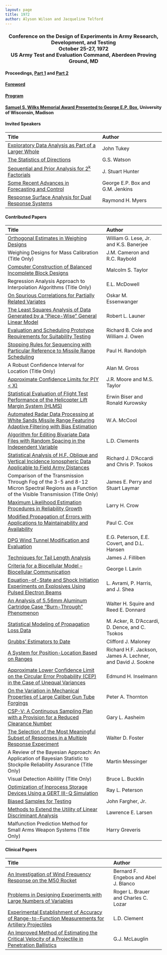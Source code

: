 ```yaml
---
layout: page
title: 1972
author: Alyson Wilson and Jacqueline Telford
---
```

<div align="center"><h3>Conference on the Design of Experiments in Army Research, Development, and Testing<br>
October 25-27, 1972<br>
US Army Test and Evaluation Command, Aberdeen Proving Ground, MD</h3></div>


#### Proceedings, [Part 1](https://alysongwilson.github.io/ACAS/DOE3/DOE18_Part1.pdf#page=2) and [Part 2](https://alysongwilson.github.io/ACAS/DOE3/DOE18_Part2.pdf#page=1)

#### [Foreword](https://alysongwilson.github.io/ACAS/DOE3/DOE18_Part1.pdf#page=3)

#### [Program](https://alysongwilson.github.io/ACAS/DOE3/DOE18_Part1.pdf#page=9)

#### [Samuel S. Wilks Memorial Award Presented to George E.P. Box](https://alysongwilson.github.io/ACAS/DOE3/DOE18_Part1.pdf#page=276), University of Wisconsin, Madison


#### Invited Speakers

| Title | Author |
| :--- | :--- |
| [Exploratory Data Analysis as Part of a Larger Whole](https://alysongwilson.github.io/ACAS/DOE3/DOE18_Part1.pdf#page=18) | John Tukey |
| [The Statistics of Directions](https://alysongwilson.github.io/ACAS/DOE3/DOE18_Part1.pdf#page=28) | G.S. Watson |
| [Sequential and Prior Analysis for 2<sup>k</sup> Factorials](https://alysongwilson.github.io/ACAS/DOE3/DOE18_Part2.pdf#page=241) | J. Stuart Hunter |
| [ Some Recent Advances in Forecasting and Control](https://alysongwilson.github.io/ACAS/DOE3/DOE18_Part2.pdf#page=247) | George E.P. Box and G.M. Jenkins |
| [Response Surface Analysis for Dual Response Systems](https://alysongwilson.github.io/ACAS/DOE3/DOE18_Part2.pdf#page=286) | Raymond H. Myers |


#### Contributed Papers

| Title | Author |
| :--- | :--- |
| [Orthogonal Estimates in Weighing Designs](https://alysongwilson.github.io/ACAS/DOE3/DOE18_Part1.pdf#page=49) | William G. Lese, Jr. and K.S. Banerjee |
| Weighing Designs for Mass Calibration (Title Only) | J.M. Cameron and R.C. Raybold |
| [Computer Construction of Balanced Incomplete Block Designs](https://alysongwilson.github.io/ACAS/DOE3/DOE18_Part1.pdf#page=132) | Malcolm S. Taylor |
| Regression Analysis Approach to Interpolation Algorithms (Title Only) | E.L. McDowell |
| [On Spurious Correlations for Partially Related Variates](https://alysongwilson.github.io/ACAS/DOE3/DOE18_Part1.pdf#page=139) | Oskar M. Essenwanger |
| [The Least Squares Analysis of Data Generated by a “Piece-Wise” General Linear Model](https://alysongwilson.github.io/ACAS/DOE3/DOE18_Part1.pdf#page=163) | Robert L. Launer |
| [Evaluation and Scheduling Prototype Requirements for Suitability Testing](https://alysongwilson.github.io/ACAS/DOE3/DOE18_Part1.pdf#page=215) | Richard B. Cole and William J. Owen |
| [Stopping Rules for Sequencing with Particular Reference to Missile Range Scheduling](https://alysongwilson.github.io/ACAS/DOE3/DOE18_Part1.pdf#page=244) | Paul H. Randolph |
| A Robust Confidence Interval for Location (Title Only) | Alan M. Gross |
| [Approximate Confidence Limits for P(Y < X)](https://alysongwilson.github.io/ACAS/DOE3/DOE18_Part1.pdf#page=250) | J.R. Moore and M.S. Taylor |
| [Statistical Evaluation of Flight Test Performance of the Helicopter Lift Margin System (HLMS)](https://alysongwilson.github.io/ACAS/DOE3/DOE18_Part1.pdf#page=259) | Erwin Biser and Ronald Kurowsky |
| [Automated Radar Data Processing at White Sands Missile Range Featuring Adaptive Filtering with Bias Estimation](https://alysongwilson.github.io/ACAS/DOE3/DOE18_Part1.pdf#page=282) | W.A. McCool |
| [Algorithm for Editing Bivariate Data Files with Random Spacing in the Independent Variable](https://alysongwilson.github.io/ACAS/DOE3/DOE18_Part1.pdf#page=305) | L.D. Clements |
| [Statistical Analysis of H.F. Oblique and Vertical Incidence Ionospheric Data Applicable to Field Army Distances](https://alysongwilson.github.io/ACAS/DOE3/DOE18_Part1.pdf#page=316) | Richard J. D’Accardi and Chris P. Tsokos |
| Comparison of the Transmission Through Fog of the 3-5 and 8-12 Micron Spectral Regions as a Function of the Visible Transmission (Title Only) | James E. Perry and Stuart Laymar |
| [Maximum Likelihood Estimation Procedures in Reliability Growth](https://alysongwilson.github.io/ACAS/DOE3/DOE18_Part1.pdf#page=359) | Larry H. Crow |
| [Modified Propagation of Errors with Applications to Maintainability and Availability](https://alysongwilson.github.io/ACAS/DOE3/DOE18_Part1.pdf#page=371) | Paul C. Cox |
| [DPG Wind Tunnel Modification and Evaluation](https://alysongwilson.github.io/ACAS/DOE3/DOE18_Part2.pdf#page=7) | E.G. Peterson, E.E. Covert, and D.L. Hansen |
| [Techniques for Tail Length Analysis](https://alysongwilson.github.io/ACAS/DOE3/DOE18_Part2.pdf#page=41) | James J. Filliben |
| [Criteria for a Biocellular Model – Biocellular Communication](https://alysongwilson.github.io/ACAS/DOE3/DOE18_Part2.pdf#page=67) | George I. Lavin |
| [Equation-of-State and Shock Initiation Experiments on Explosives Using Pulsed Electron Beams](https://alysongwilson.github.io/ACAS/DOE3/DOE18_Part2.pdf#page=68) | L. Avrami, P. Harris, and J. Shea |
| [An Analysis of 5.56mm Aluminum Cartridge Case “Burn-Through” Phenomenon](https://alysongwilson.github.io/ACAS/DOE3/DOE18_Part2.pdf#page=90) | Walter H. Squire and Reed E. Donnard |
| [Statistical Modeling of Propagation Loss Data](https://alysongwilson.github.io/ACAS/DOE3/DOE18_Part2.pdf#page=110) | M. Acker, R. D’Accardi, D. Dence, and C. Tsokos |
| [Grubbs’ Estimators to Date](https://alysongwilson.github.io/ACAS/DOE3/DOE18_Part2.pdf#page=137) | Clifford J. Maloney |
| [A System for Position-Location Based on Ranges](https://alysongwilson.github.io/ACAS/DOE3/DOE18_Part2.pdf#page=162) | Richard H.F. Jackson, James A. Lechner, and David J. Sookne |
| [Approximate Lower Confidence Limit on the Circular Error Probability (CEP) in the Case of Unequal Variances](https://alysongwilson.github.io/ACAS/DOE3/DOE18_Part2.pdf#page=191) | Edmund H. Inselmann |
| [On the Variation in Mechanical Properties of Large Caliber Gun Tube Forgings](https://alysongwilson.github.io/ACAS/DOE3/DOE18_Part2.pdf#page=198) | Peter A. Thornton |
| [CSP-V: A Continuous Sampling Plan with a Provision for a Reduced Clearance Number](https://alysongwilson.github.io/ACAS/DOE3/DOE18_Part2.pdf#page=266) | Gary L. Aasheim |
| [The Selection of the Most Meaningful Subset of Responses in a Multiple Response Experiment](https://alysongwilson.github.io/ACAS/DOE3/DOE18_Part2.pdf#page=279) | Walter D. Foster |
| A Review of the Bayesian Approach: An Application of Bayesian Statistic to Stockpile Reliability Assurance (Title Only) | Martin Messinger |
| Visual Detection Abilility (Title Only) | Bruce L. Bucklin |
| [Optimization of Inprocess Storage Devices Using a GERT III-Q Simulation](https://alysongwilson.github.io/ACAS/DOE3/DOE18_Part2.pdf#page=315) | Ray L. Peterson |
| [Biased Samples for Testing](https://alysongwilson.github.io/ACAS/DOE3/DOE18_Part2.pdf#page=332) | John Fargher, Jr. |
| [Methods to Extend the Utility of Linear Discriminant Analysis](https://alysongwilson.github.io/ACAS/DOE3/DOE18_Part2.pdf#page=342) | Lawrence E. Larsen |
| Malfunction Prediction Method for Small Arms Weapon Systems (Title Only) | Harry Greveris |


#### Clinical Papers

| Title | Author |
| :--- | :--- |
| [An Investigation of Wind Frequency Response on the M50 Rocket](https://alysongwilson.github.io/ACAS/DOE3/DOE18_Part1.pdf#page=35) | Bernard F. Engebos and Abel J. Blanco |
| [Problems in Designing Experiments with Large Numbers of Variables](https://alysongwilson.github.io/ACAS/DOE3/DOE18_Part1.pdf#page=43) | Roger L. Brauer and Charles C. Lozar |
| [Experimental Establishment of Accuracy of Range-to-Function Measurements for Artillery Projectiles](https://alysongwilson.github.io/ACAS/DOE3/DOE18_Part1.pdf#page=183) | L.D. Clement |
| [An Improved Method of Estimating the Critical Velocity of a Projectile in Penetration Ballistics](https://alysongwilson.github.io/ACAS/DOE3/DOE18_Part1.pdf#page=190) | G.J. McLauglin |
